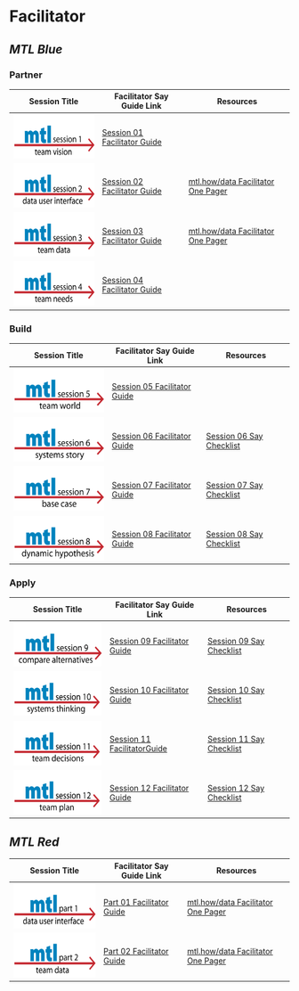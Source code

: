 # Facilitator

##  *MTL Blue*

### Partner 
**Session Title** | **Facilitator Say Guide Link** | **Resources**
--- | --- | --- |
| <img src = "https://raw.githubusercontent.com/lzim/teampsd/master/resources/title_slides/mtl_s01_teamvision_title.png" width = "200" height = "80"> | [Session 01 Facilitator Guide](https://github.com/lzim/mtl/blob/master/blue/session01/s01_facilitator/mtl_session01_say.md) | 
| <img src = "https://raw.githubusercontent.com/lzim/teampsd/master/resources/title_slides/mtl_s02_data_ui_title.png" width = "200" height = "80"> | [Session 02 Facilitator Guide](https://github.com/lzim/mtl/blob/master/blue/session02/s02_facilitator/mtl_session02_say.md) | [mtl.how/data Facilitator One Pager](https://github.com/lzim/mtl/blob/master/blue/session02/s02_facilitator/mtl_how_data_facilitator_one_pager.pdf)
| <img src = "https://raw.githubusercontent.com/lzim/teampsd/master/resources/title_slides/mtl_s03_teamdata_title.png" width = "200" height = "80"> | [Session 03 Facilitator Guide](https://github.com/lzim/mtl/blob/master/blue/session03/s03_facilitator/mtl_session03_say.md) | [mtl.how/data Facilitator One Pager](https://github.com/lzim/mtl/blob/master/blue/session02/s02_facilitator/mtl_how_data_facilitator_one_pager.pdf)
| <img src = "https://raw.githubusercontent.com/lzim/teampsd/master/resources/title_slides/mtl_s04_teamneeds_title.png" width = "200" height = "80"> | [Session 04 Facilitator Guide](https://github.com/lzim/mtl/blob/master/blue/session04/s04_facilitator/mtl_session04_say.md) |

### Build
**Session Title** | **Facilitator Say Guide Link** | **Resources**
--- | --- | --- |
| <img src = "https://raw.githubusercontent.com/lzim/teampsd/master/resources/title_slides/mtl_s05_teamworld_title.png" width = "200" height = "80"> | [Session 05 Facilitator Guide](https://github.com/lzim/mtl/blob/master/blue/session05/s05_facilitator/mtl_session05_say.md) | 
| <img src = "https://raw.githubusercontent.com/lzim/teampsd/master/resources/title_slides/mtl_s06_systems_story_title.png" width = "200" height = "80"> | [Session 06 Facilitator Guide](https://github.com/lzim/mtl/blob/master/blue/session06/s06_facilitator/mtl_session06_say.md) | [Session 06 Say Checklist](https://github.com/lzim/mtl/blob/master/blue/session06/s06_facilitator/mtl_session06_say_checklist.md)
| <img src = "https://raw.githubusercontent.com/lzim/teampsd/master/resources/title_slides/mtl_s07_base_case_title.png" width = "200" height = "80"> | [Session 07 Facilitator Guide](https://github.com/lzim/mtl/blob/master/blue/session07/s07_facilitator/mtl_session07_say.md) | [Session 07 Say Checklist](https://github.com/lzim/mtl/blob/master/blue/session07/s07_facilitator/mtl_session07_say_checklist.md)
| <img src = "https://raw.githubusercontent.com/lzim/teampsd/master/resources/title_slides/mtl_s08_dynamic_hypothesis_title.png" width = "200" height = "80"> | [Session 08 Facilitator Guide](https://github.com/lzim/mtl/blob/master/blue/session08/s08_facilitator/mtl_session08_say.md) | [Session 08 Say Checklist](https://github.com/lzim/mtl/blob/master/blue/session08/s08_facilitator/mtl_session08_say_checklist.md)|

### Apply 
**Session Title** | **Facilitator Say Guide Link** | **Resources**
--- | --- | --- |
| <img src = "https://raw.githubusercontent.com/lzim/teampsd/master/resources/title_slides/mtl_s09_compare_alternatives_title.png" width = "200" height = "80"> | [Session 09 Facilitator Guide](https://github.com/lzim/mtl/blob/master/blue/session09/s09_facilitator/mtl_session09_say.md) | [Session 09 Say Checklist](https://github.com/lzim/mtl/blob/master/blue/session09/s09_facilitator/mtl_session09_say_checklist.md)
| <img src = "https://raw.githubusercontent.com/lzim/teampsd/master/resources/title_slides/mtl_s10_systems_thinking_title.png" width = "200" height = "80"> |  [Session 10 Facilitator Guide](https://github.com/lzim/mtl/blob/master/blue/session10/s10_facilitator/mtl_session10_say.md) | [Session 10 Say Checklist](https://github.com/lzim/mtl/blob/master/blue/session10/s10_facilitator/mtl_session10_say_checklist.md)
| <img src = "https://raw.githubusercontent.com/lzim/teampsd/master/resources/title_slides/mtl_s11_team_decisions_title.png" width = "200" height = "80"> | [Session 11 FacilitatorGuide](https://github.com/lzim/mtl/blob/master/blue/session11/s11_facilitator/mtl_session11_say.md) | [Session 11 Say Checklist](https://github.com/lzim/mtl/blob/master/blue/session11/s11_facilitator/mtl_session11_say_checklist.md)
| <img src = "https://raw.githubusercontent.com/lzim/teampsd/master/resources/title_slides/mtl_s12_team_plan_title.png" width = "200" height = "80"> | [Session 12 Facilitator Guide](https://github.com/lzim/mtl/blob/master/blue/session12/s12_facilitator/mtl_session12_say.md) |[Session 12 Say Checklist](https://github.com/lzim/mtl/blob/master/blue/session12/s12_facilitator/mtl_session12_say_checklist.md)|

## *MTL Red*

**Session Title** | **Facilitator Say Guide Link** | **Resources**
--- | --- | --- |
| <img src = "https://raw.githubusercontent.com/lzim/teampsd/master/resources/logos/mtl_red_part1_data_ui.png" width = "200" height = "80"> | [Part 01 Facilitator Guide](https://github.com/lzim/mtl/blob/master/red/part1/part1_facilitator/mtl_red_part_1_say.md) | [mtl.how/data Facilitator One Pager](https://github.com/lzim/mtl/blob/master/blue/session02/s02_facilitator/mtl_how_data_facilitator_one_pager.pdf) |
| <img src = "https://raw.githubusercontent.com/lzim/teampsd/master/resources/logos/mtl_red_part2_team_data.png" width = "200" height = "80"> | [Part 02 Facilitator Guide](https://github.com/lzim/mtl/blob/master/red/part2/part2_facilitator/mtl_red_part_2_say.md) | [mtl.how/data Facilitator One Pager](https://github.com/lzim/mtl/blob/master/blue/session02/s02_facilitator/mtl_how_data_facilitator_one_pager.pdf)
